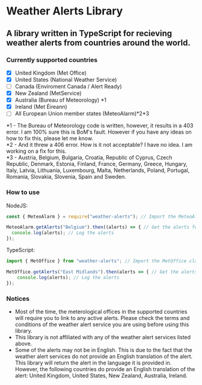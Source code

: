 # Weather Alerts Library

## A library written in TypeScript for recieving weather alerts from countries around the world.

### Currently supported countries

- [x] United Kingdom (Met Office)
- [x] United States (National Weather Service)
- [ ] Canada (Enviroment Canada / Alert Ready)
- [x] New Zealand (MetService)
- [x] Australia (Bureau of Meteorology) *1
- [x] Ireland (Met Éireann)
- [ ] All European Union member states (MeteoAlarm)*2\*3

*1 - The Bureau of Meteorology code is written, however, it results in a 403 error. I am 100% sure this is BoM's fault. However if you have any ideas on how to fix this, please let me know.  
*2 - And it threw a 406 error. How is it not acceptable? I have no idea. I am working on a fix for this.  
*3 - Austria, Belgium, Bulgaria, Croatia, Republic of Cyprus, Czech Republic, Denmark, Estonia, Finland, France, Germany, Greece, Hungary, Italy, Latvia, Lithuania, Luxembourg, Malta, Netherlands, Poland, Portugal, Romania, Slovakia, Slovenia, Spain and Sweden.

### How to use

NodeJS:

```javascript
const { MeteoAlarm } = require("weather-alerts"); // Import the MeteoAlarm class

MeteoAlarm.getAlerts("Belgium").then((alerts) => { // Get the alerts for Belgium
  console.log(alerts); // Log the alerts
});
```

TypeScript:

```typescript
import { MetOffice } from "weather-alerts"; // Import the MetOffice class

MetOffice.getAlerts("East Midlands").then(alerts => { // Get the alerts for the East Midlands of the UK
    console.log(alerts); // Log the alerts
});
```

### Notices

- Most of the time, the meterological offices in the supported countries will require you to link to any active alerts. Please check the terms and conditions of the weather alert service you are using before using this library.
- This library is not affiliated with any of the weather alert services listed above.
- Some of the alerts may not be in English. This is due to the fact that the weather alert services do not provide an English translation of the alert. This library will return the alert in the language it is provided in. However, the following countries do provide an English translation of the alert: United Kingdom, United States, New Zealand, Australia, Ireland.
